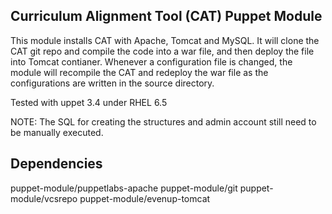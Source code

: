 Curriculum Alignment Tool (CAT) Puppet Module
-------------------

This module installs CAT with Apache, Tomcat and MySQL. It will clone the CAT git repo and compile the code into a war file, and then deploy the file into Tomcat contianer. Whenever a configuration file is changed, the module will recompile the CAT and redeploy the war file as the configurations are written in the source directory.

Tested with uppet 3.4 under RHEL 6.5

NOTE: The SQL for creating the structures and admin account still need to be manually executed.

Dependencies
------------
puppet-module/puppetlabs-apache
puppet-module/git
puppet-module/vcsrepo
puppet-module/evenup-tomcat
